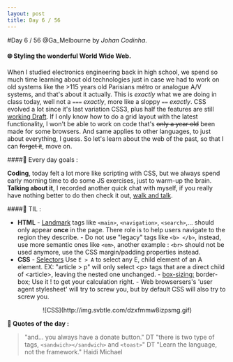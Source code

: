 ```yaml
---
layout: post
title: Day 6 / 56
---
```

#Day 6 / 56 
@Ga_Melbourne by *Johan Codinha*.
  

#### :globe_with_meridians: Styling the wonderful World Wide Web.
When I studied electronics engineering back in high school, we spend so much time learning about old technologies just in case we had to work on old systems like the >115 years old Parisians métro or analogue A/V systems, and that's about it actually.
This is _exactly_ what we are doing in class today, well not a `===` _exactly_, more like a sloppy `==` _exactly_. CSS evolved a lot since it's last variation CSS3, plus half the features are still [working Draft](https://en.wikipedia.org/wiki/Cascading_Style_Sheets#CSS_3). If I only know how to do a grid layout with the latest functionality, I won't be able to work on code that's ~~only a year old~~ been made for some browsers. And same applies to other languages, to just about everything, I guess. So let's learn about the web of the past, so that I can ~~forget it~~, move on.

####:dart: Every day goals :  

**Coding**, today felt a lot more like scripting with CSS, but we always spend early morning time to do some JS exercises, just to warm-up the brain.
**Talking about it**, I recorded another quick chat with myself, if you really have nothing better to do then check it out, [walk and talk](https://soundcloud.com/johan-c-819300950/walk-and-talk-day-6-58).

####:book: TIL :

- **HTML**
        - [Landmark](https://www.w3.org/TR/wai-aria/roles#landmark_roles) tags like `<main>`, `<navigation>`, `<search>`,… should only appear **once** in the page. There role is to help users navigate to the region they describe.
        - Do not use "legacy" tags like `<b> </b>`, instead, use more semantic ones like `<em>`, another example : `<br>` should not be used anymore, use the CSS margin/padding properties instead.
- **CSS**
        - [Selectors](https://developer.mozilla.org/en/docs/Web/Guide/CSS/Getting_started/Selectors)  Use `E > A` to select any E, child element of an A element. EX:  "article > p" will only select  <p\> tags that are a direct child of <article\>, leaving the nested one unchanged.
        - [box-sizing:](https://developer.mozilla.org/en/docs/Web/CSS/box-sizing) border-box; Use it ! to get your calculation right.
        - Web browsersers's 'user agent stylesheet' will try to screw you, but by default CSS will also try to screw you.  
        
<center>![CSS](http://img.svbtle.com/dzxfmmw8izpsmg.gif)</center>

**:shell: Quotes of the day :**
> "and... you always have a donate button." DT
> "there is two type of tags, `<sandwich></sandwich>` and `<toast>`" DT
> "Learn the language, not the framework." Haidi Michael
